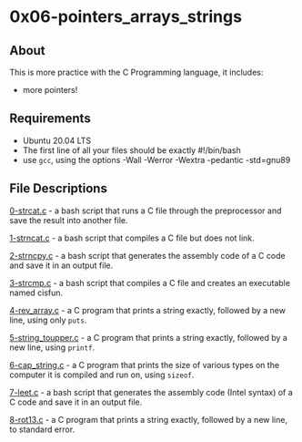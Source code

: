 # 0x06-pointers_arrays_strings
## About
This is more practice with the C Programming language, it includes:
- more pointers!

## Requirements
- Ubuntu 20.04 LTS
- The first line of all your files should be exactly #!/bin/bash
- use `gcc`, using the options -Wall -Werror -Wextra -pedantic -std=gnu89

## File Descriptions
[0-strcat.c](https://github.com/szbrooks2017/holbertonschool-low_level_programming/blob/main/0x06-pointers_arrays_strings/0-strcat.c) -  a bash script that runs a C file through the preprocessor and save the result into another file.

[1-strncat.c](https://github.com/szbrooks2017/holbertonschool-low_level_programming/blob/main/0x06-pointers_arrays_strings/1-strncat.c) - a bash script that compiles a C file but does not link.

[2-strncpy.c](https://github.com/szbrooks2017/holbertonschool-low_level_programming/blob/main/0x06-pointers_arrays_strings/2-strncpy.c) -  a bash script that generates the assembly code of a C code and save it in an output file.

[3-strcmp.c](https://github.com/szbrooks2017/holbertonschool-low_level_programming/blob/main/0x06-pointers_arrays_strings/3-strcmp.c) - a bash script that compiles a C file and creates an executable named cisfun.

[4-rev_array.c](https://github.com/szbrooks2017/holbertonschool-low_level_programming/blob/main/0x06-pointers_arrays_strings/4-rev_array.c) - a C program that prints a string exactly, followed by a new line, using only `puts`.

[5-string_toupper.c](https://github.com/szbrooks2017/holbertonschool-low_level_programming/blob/main/0x06-pointers_arrays_strings/5-string_toupper.c) - a C program that prints a string exactly, followed by a new line, using `printf`.

[6-cap_string.c](https://github.com/szbrooks2017/holbertonschool-low_level_programming/blob/main/0x06-pointers_arrays_strings/6-cap_string.c) - a C program that prints the size of various types on the computer it is compiled and run on, using  `sizeof`.

[7-leet.c](https://github.com/szbrooks2017/holbertonschool-low_level_programming/blob/main/0x06-pointers_arrays_strings/7-leet.c) -  a bash script that generates the assembly code (Intel syntax) of a C code and save it in an output file.

[8-rot13.c](https://github.com/szbrooks2017/holbertonschool-low_level_programming/blob/main/0x06-pointers_arrays_strings/8-rot13.c) -  a C program that prints a string exactly, followed by a new line, to standard error.
